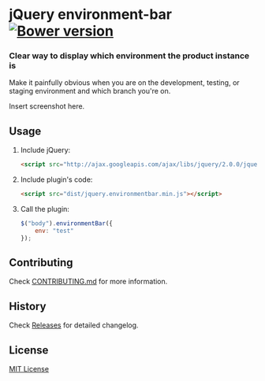 # jQuery environment-bar [![Bower version](https://badge.fury.io/bo/environment-bar.svg)](http://badge.fury.io/bo/environment-bar)

### Clear way to display which environment the product instance is

Make it painfully obvious when you are on the development, testing, or staging environment and which branch you're on.

Insert screenshot here.


## Usage

1. Include jQuery:

	```html
	<script src="http://ajax.googleapis.com/ajax/libs/jquery/2.0.0/jquery.min.js"></script>
	```

2. Include plugin's code:

	```html
	<script src="dist/jquery.environmentbar.min.js"></script>
	```

3. Call the plugin:

	```javascript
	$("body").environmentBar({
		env: "test"
	});
	```

## Contributing

Check [CONTRIBUTING.md](https://github.com/stage3systems/environment-bar/blob/master/CONTRIBUTING.md) for more information.

## History

Check [Releases](https://github.com/stage3systems/environment-bar/releases) for detailed changelog.

## License

[MIT License](https://github.com/stage3systems/environment-bar/LICENSE.md)
